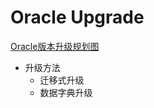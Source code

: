 # Oracle Upgrade

[Oracle版本升级规划图](img/fa51750943f3040ae4a5432a0a71cce4.jpg)

- 升级方法
  - 迁移式升级
  - 数据字典升级

